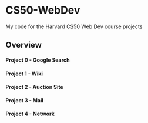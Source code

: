 # CS50-WebDev
My code for the Harvard CS50 Web Dev course projects

## Overview
#### Project 0 - Google Search  
#### Project 1 - Wiki  
#### Project 2 - Auction Site  
#### Project 3 - Mail  
#### Project 4 - Network

